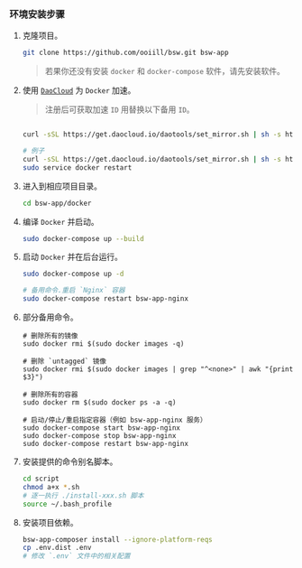 
### 环境安装步骤

1. 克隆项目。

    ```bash
    git clone https://github.com/ooiill/bsw.git bsw-app
    ```

    > 若果你还没有安装 `docker` 和 `docker-compose` 软件，请先安装软件。

2. 使用 [`DaoCloud`](https://www.daocloud.io/mirror) 为 `Docker` 加速。

    > 注册后可获取加速 `ID` 用替换以下备用 `ID`。

    ```bash

    curl -sSL https://get.daocloud.io/daotools/set_mirror.sh | sh -s http://{ID}.m.daocloud.io

    # 例子
    curl -sSL https://get.daocloud.io/daotools/set_mirror.sh | sh -s http://8dd58468.m.daocloud.io
    sudo service docker restart
    ```

3. 进入到相应项目目录。

    ```bash
    cd bsw-app/docker
    ```

4. 编译 `Docker` 并启动。

    ```bash
    sudo docker-compose up --build
    ```

5. 启动 `Docker` 并在后台运行。

    ```bash
    sudo docker-compose up -d

    # 备用命令.重启 `Nginx` 容器
    sudo docker-compose restart bsw-app-nginx
    ```

6. 部分备用命令。

    ```
    # 删除所有的镜像
    sudo docker rmi $(sudo docker images -q)

    # 删除 `untagged` 镜像
    sudo docker rmi $(sudo docker images | grep "^<none>" | awk "{print $3}")

    # 删除所有的容器
    sudo docker rm $(sudo docker ps -a -q)

    # 启动/停止/重启指定容器（例如 bsw-app-nginx 服务）
    sudo docker-compose start bsw-app-nginx
    sudo docker-compose stop bsw-app-nginx
    sudo docker-compose restart bsw-app-nginx
    ```

7. 安装提供的命令别名脚本。

    ```bash
    cd script
    chmod a+x *.sh
    # 逐一执行 ./install-xxx.sh 脚本
    source ~/.bash_profile
    ```

8. 安装项目依赖。

    ```bash
    bsw-app-composer install --ignore-platform-reqs
    cp .env.dist .env
    # 修改 `.env` 文件中的相关配置
    ```